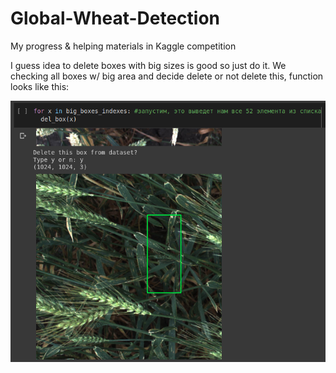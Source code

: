 # Global-Wheat-Detection
My progress &amp; helping materials in Kaggle competition

I guess idea to delete boxes with big sizes is good so just do it. We checking all boxes w/ big area and decide delete or not delete this, function looks like this:

![text](https://github.com/germanjke/Global_Wheat_Detection/blob/master/readme_images/%D0%A1%D0%BD%D0%B8%D0%BC%D0%BE%D0%BA%20%D1%8D%D0%BA%D1%80%D0%B0%D0%BD%D0%B0%20%D0%BE%D1%82%202020-07-18%2013-09-18.png)
